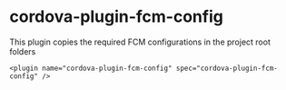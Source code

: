 # cordova-plugin-fcm-config

This plugin copies the required FCM configurations in the project root folders
  
```<plugin name="cordova-plugin-fcm-config" spec="cordova-plugin-fcm-config" />```
